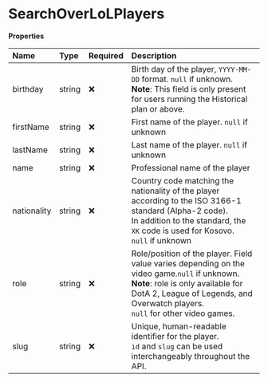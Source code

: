 # SearchOverLoLPlayers

**Properties**

| Name        | Type   | Required | Description                                                                                                                                                                                                                   |
| :---------- | :----- | :------- | :---------------------------------------------------------------------------------------------------------------------------------------------------------------------------------------------------------------------------- |
| birthday    | string | ❌       | Birth day of the player, `YYYY-MM-DD` format. `null` if unknown. <br/>**Note**: This field is only present for users running the Historical plan or above.                                                                    |
| firstName   | string | ❌       | First name of the player. `null` if unknown                                                                                                                                                                                   |
| lastName    | string | ❌       | Last name of the player. `null` if unknown                                                                                                                                                                                    |
| name        | string | ❌       | Professional name of the player                                                                                                                                                                                               |
| nationality | string | ❌       | Country code matching the nationality of the player according to the ISO 3166-1 standard (Alpha-2 code). <br/>In addition to the standard, the `XK` code is used for Kosovo. <br/>`null` if unknown                           |
| role        | string | ❌       | Role/position of the player. Field value varies depending on the video game.`null` if unknown. <br/>**Note**: role is only available for DotA 2, League of Legends, and Overwatch players. <br/>`null` for other video games. |
| slug        | string | ❌       | Unique, human-readable identifier for the player. <br/>`id` and `slug` can be used interchangeably throughout the API.                                                                                                        |

<!-- This file was generated by liblab | https://liblab.com/ -->
